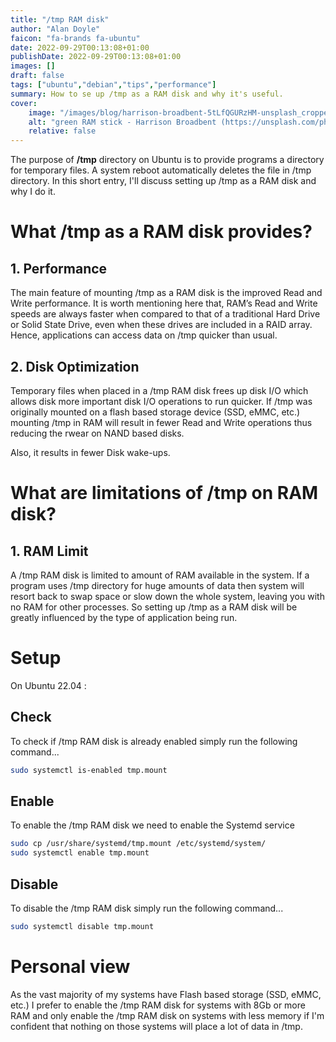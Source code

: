 ```yaml
---
title: "/tmp RAM disk"
author: "Alan Doyle"
faicon: "fa-brands fa-ubuntu"
date: 2022-09-29T00:13:08+01:00
publishDate: 2022-09-29T00:13:08+01:00
images: []
draft: false
tags: ["ubuntu","debian","tips","performance"]
summary: How to se up /tmp as a RAM disk and why it's useful.
cover:
    image: "/images/blog/harrison-broadbent-5tLfQGURzHM-unsplash_cropped.jpg"
    alt: "green RAM stick - Harrison Broadbent (https://unsplash.com/photos/5tLfQGURzHM)"
    relative: false
---
```


The purpose of **/tmp** directory on Ubuntu is to provide programs a directory for temporary files. A system reboot automatically deletes the file in /tmp directory. In this short entry, I'll discuss setting up /tmp as a RAM disk and why I do it.

# What /tmp as a RAM disk provides?

## 1. Performance

The main feature of mounting /tmp as a RAM disk is the improved Read and Write performance. It is worth mentioning here that, RAM’s Read and Write speeds are always faster when compared to that of a traditional Hard Drive or Solid State Drive, even when these drives are included in a RAID array. Hence, applications can access data on /tmp quicker than usual.

## 2. Disk Optimization

Temporary files when placed in a /tmp RAM disk frees up disk I/O which allows disk more important disk I/O operations to run quicker. If /tmp was originally mounted on a flash based storage device (SSD, eMMC, etc.) mounting /tmp in RAM will result in fewer Read and Write operations thus reducing the rwear on NAND based disks.

Also, it results in fewer Disk wake-ups.

# What are limitations of /tmp on RAM disk?

## 1. RAM Limit

A /tmp RAM disk is limited to amount of RAM available in the system. If a program uses /tmp directory for huge amounts of data then system will resort back to swap space or slow down the whole system, leaving you with no RAM for other processes. So setting up /tmp as a RAM disk will be greatly influenced by the type of application being run.

# Setup

On Ubuntu 22.04 :

## Check

To check if /tmp RAM disk is already enabled simply run the following command...

```bash
sudo systemctl is-enabled tmp.mount
```

## Enable

To enable the /tmp RAM disk we need to enable the Systemd service

```bash
sudo cp /usr/share/systemd/tmp.mount /etc/systemd/system/
sudo systemctl enable tmp.mount
```

## Disable

To disable the /tmp RAM disk simply run the following command...

```bash
sudo systemctl disable tmp.mount
```

# Personal view

As the vast majority of my systems have Flash based storage (SSD, eMMC, etc.) I prefer to enable the /tmp RAM disk for systems with 8Gb or more RAM and only enable the /tmp RAM disk on systems with less memory if I'm confident that nothing on those systems will place a lot of data in /tmp.
